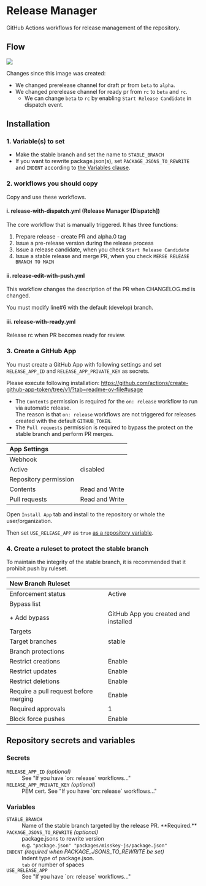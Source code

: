 # Release Manager
GitHub Actions workflows for release management of the repository. 

## Flow
![](flow.png)

Changes since this image was created:
- We changed prerelease channel for draft pr from `beta` to `alpha`.
- We changed prerelease channel for ready pr from `rc` to `beta` and `rc`.
  - We can change `beta` to `rc` by enabling `Start Release Candidate` in dispatch event.

## Installation
### 1. Variable(s) to set
- Make the stable branch and set the name to `STABLE_BRANCH`
- If you want to rewrite package.json(s), set `PACKAGE_JSONS_TO_REWRITE` and `INDENT` according to [the Variables clause](#variables).

### 2. workflows you should copy
Copy and use these workflows.

#### ⅰ. release-with-dispatch.yml (Release Manager [Dispatch])
The core workflow that is manually triggered. It has three functions:

1. Prepare release - create PR and alpha.0 tag
2. Issue a pre-release version during the release process
3. Issue a release candidate, when you check `Start Release Candidate`
4. Issue a stable release and merge PR, when you check `MERGE RELEASE BRANCH TO MAIN`

#### ⅱ. release-edit-with-push.yml
This workflow changes the description of the PR when CHANGELOG.md is changed.

You must modify line#6 with the default (develop) branch.

#### ⅲ. release-with-ready.yml
Release rc when PR becomes ready for review.

### 3. Create a GitHub App
You must create a GitHub App with following settings and set `RELEASE_APP_ID` and `RELEASE_APP_PRIVATE_KEY` as secrets.

Please execute following installation: https://github.com/actions/create-github-app-token/tree/v1/?tab=readme-ov-file#usage

- The `Contents` permission is required for the `on: release` workflow to run via automatic release.  
  The reason is that `on: release` workflows are not triggered for releases created with the default `GITHUB_TOKEN`.
- The `Pull requests` permission is required to bypass the protect on the stable branch and perform PR merges.

|App Settings||
|:--|:--|
|Webhook||
|Active|disabled|
|Repository permission||
|Contents|Read and Write|
|Pull requests|Read and Write|

Open `Install App` tab and install to the repository or whole the user/organization.

Then set `USE_RELEASE_APP` as `true` [as a repository variable](https://docs.github.com/en/actions/learn-github-actions/variables#creating-configuration-variables-for-a-repository).

### 4. Create a ruleset to protect the stable branch
To maintain the integrity of the stable branch, it is recommended that it prohibit push by ruleset.

|New Branch Ruleset||
|:--|:--|
|Enforcement status|Active|
|Bypass list||
|+ Add bypass|GitHub App you created and installed|
|Targets|
|Target branches|stable|
|Branch protections||
|Restrict creations|Enable|
|Restrict updates|Enable|
|Restrict deletions|Enable|
|Require a pull request before merging|Enable|
|Required approvals|1|
|Block force pushes|Enable|

## Repository secrets and variables
### Secrets
<dl>
<dt><code>RELEASE_APP_ID</code> <i>(optional)</i></dt>
<dd>See "If you have `on: release` workflows..."</dd>
<dt><code>RELEASE_APP_PRIVATE_KEY</code> <i>(optional)</i></dt>
<dd>PEM cert. See "If you have `on: release` workflows..."</dd>
</dl>

### Variables

<dl>
<dt><code>STABLE_BRANCH</code></dt>
<dd>Name of the stable branch targeted by the release PR. **Required.**</dd>
<dt><code>PACKAGE_JSONS_TO_REWRITE</code> <i>(optional)</i></dt>
<dd>package.jsons to rewrite version<br>e.g. <code>"package.json" "packages/misskey-js/package.json"</code></dd>
<dt><code>INDENT</code> <i>(required when PACKAGE_JSONS_TO_REWRITE be set)</i></dt>
<dd>Indent type of package.json.<br><code>tab</code> or number of spaces</dd>
<dt><code>USE_RELEASE_APP</code></dt>
<dd>See "If you have `on: release` workflows..."</dd>
</dl>
